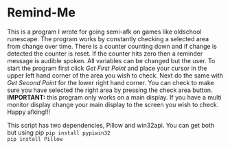 <h1> Remind-Me </h1>
<p>
This is a program I wrote for going semi-afk on games like oldschool runescape.  The program works by constantly checking a selected area from change over time.  There is a counter counting down and if change is detected the counter is reset.  If the counter hits zero then a reminder message is audible spoken.  All variables can be changed but the user.  To start the program first click <i>Get First Point</i> and place your cursor in the upper left hand corner of the area you wish to check.  Next do the same with <i>Get Second Point</i> for the lower right hand corner.  You can check to make sure you have selected the right area by pressing the check area button. <b>IMPORTANT:</b> this program only works on a main display.  If you have a multi monitor display change your main display to the screen you wish to check.  Happy afking!!!
</p>
<p>
This script has two dependencies, Pillow and win32api. You can get both but using pip
<code>pip install pypiwin32</code><br>
<code>pip install Pillow</code>
</p>
